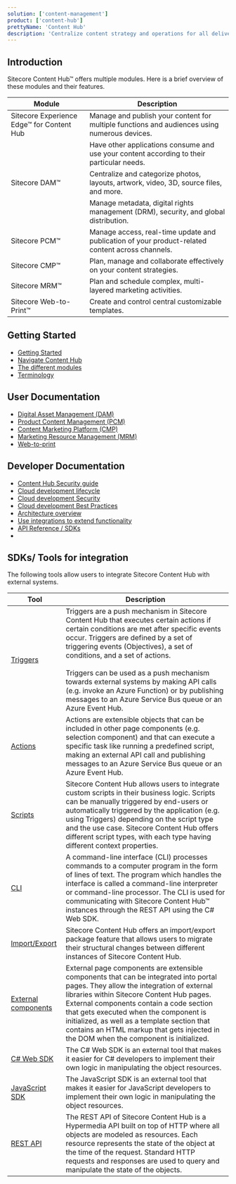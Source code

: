 ```yaml
---
solution: ['content-management']
product: ['content-hub']
prettyName: 'Content Hub'
description: 'Centralize content strategy and operations for all delivery channels'
---
```


## Introduction

Sitecore Content Hub&trade; offers multiple modules. Here is a brief overview of these modules and their features.

|Module|Description|
|---------|---------|
| Sitecore Experience Edge&trade; for Content Hub | Manage and publish your content for multiple functions and audiences using numerous devices.
| | Have other applications consume and use your content according to their particular needs.|
| Sitecore DAM&trade; | Centralize and categorize photos, layouts, artwork, video, 3D, source files, and more.
| | Manage metadata, digital rights management (DRM), security, and global distribution.
| Sitecore PCM&trade; | Manage access, real-time update and publication of your product-related content across channels.
| Sitecore CMP&trade; | Plan, manage and collaborate effectively on your content strategies.
| Sitecore MRM&trade; | Plan and schedule complex, multi-layered marketing activities.
| Sitecore Web-to-Print&trade; | Create and control central customizable templates.

## Getting Started

- [Getting Started](https://docs.stylelabs.com/contenthub/4.0.x/content/user-documentation/get-started/get-started.html)
- [Navigate Content Hub](https://docs.stylelabs.com/content/4.0.x/user-documentation/get-started/content-hub/log-in.html)
- [The different modules](https://docs.stylelabs.com/content/4.0.x/user-documentation/get-started/content-hub/modules.html)
- [Terminology](https://docs.stylelabs.com/content/4.0.x/user-documentation/get-started/content-hub/glossary.html)

## User Documentation

- [Digital Asset Management (DAM)](https://docs.stylelabs.com/contenthub/4.1.x/content/user-documentation/content-user-manual/dam.html)
- [Product Content Management (PCM)](https://docs.stylelabs.com/contenthub/4.1.x/content/user-documentation/pcm/pcm.html)
- [Content Marketing Platform (CMP)](https://docs.stylelabs.com/contenthub/4.1.x/content/user-documentation/cmp/cmp.html)
- [Marketing Resource Management (MRM)](https://docs.stylelabs.com/contenthub/4.1.x/content/user-documentation/marketing-resource-management/introduction.html)
- [Web-to-print](https://docs.stylelabs.com/content/4.0.x/user-documentation/web-to-print/chili-publisher.html)

## Developer Documentation

- [Content Hub Security guide](https://docs.stylelabs.com/contenthub/4.0.x/content/user-documentation/security/security-guide-intro.html)
- [Cloud development lifecycle](https://docs.stylelabs.com/contenthub/4.0.x/content/integrations/development-lifecycle/sdlc-introduction.html)
- [Cloud development Security](https://docs.stylelabs.com/contenthub/4.0.x/content/integrations/security/intro.html)
- [Cloud development Best Practices](https://docs.stylelabs.com/contenthub/4.0.x/content/integrations/best-practices/best-practices.html)
- [Architecture overview](https://docs.stylelabs.com/content/4.0.x/integrations/architecture/index.html)
- [Use integrations to extend functionality](https://docs.stylelabs.com/content/4.0.x/integrations/scripting-api/scripting-api-overview.html)
- [API Reference / SDKs](https://docs.stylelabs.com/content/4.0.x/api-reference/index.html)
- 
## SDKs/ Tools for integration

The following tools allow users to integrate Sitecore Content Hub with external systems.

|Tool|Description|
|---------|---------|
|[Triggers](https://docs.stylelabs.com/contenthub/4.0.x/content/integrations/integration-components/triggers/overview.html)|Triggers are a push mechanism in Sitecore Content Hub that executes certain actions if certain conditions are met after specific events occur. Triggers are defined by a set of triggering events (Objectives), a set of conditions, and a set of actions. <br/> <br/> Triggers can be used as a push mechanism towards external systems by making API calls (e.g. invoke an Azure Function) or by publishing messages to an Azure Service Bus queue or an Azure Event Hub. |
|[Actions](https://docs.stylelabs.com/contenthub/4.0.x/content/integrations/integration-components/actions/overview.html)|Actions are extensible objects that can be included in other page components (e.g. selection component) and that can execute a specific task like running a predefined script, making an external API call and publishing messages to an Azure Service Bus queue or an Azure Event Hub.|
|[Scripts](https://docs.stylelabs.com/contenthub/4.0.x/content/integrations/scripting-api/scripting-api-overview.html)|Sitecore Content Hub allows users to integrate custom scripts in their business logic. Scripts can be manually triggered by end-users or automatically triggered by the application (e.g. using Triggers) depending on the script type and the use case. Sitecore Content Hub offers different script types, with each type having different context properties.|
|[CLI](https://docs.stylelabs.com/contenthub/4.0.x/content/integrations/integration-tools/cli/overview.html)|A command-line interface (CLI) processes commands to a computer program in the form of lines of text. The program which handles the interface is called a command-line interpreter or command-line processor. The CLI is used for communicating with Sitecore Content Hub&trade; instances through the REST API using the C# Web SDK.|
|[Import/Export](https://docs.stylelabs.com/contenthub/4.0.x/content/integrations/integration-tools/import-export-package.html)|Sitecore Content Hub offers an import/export package feature that allows users to migrate their structural changes between different instances of Sitecore Content Hub.|
|[External components](https://docs.stylelabs.com/contenthub/4.0.x/content/integrations/integration-components/external-page-component/overview.html) | External page components are extensible components that can be integrated into portal pages. They allow the integration of external libraries within Sitecore Content Hub pages. External components contain a code section that gets executed when the component is initialized, as well as a template section that contains an HTML markup that gets injected in the DOM when the component is initialized.|
|[C# Web SDK](https://docs.stylelabs.com/contenthub/4.1.x/content/integrations/web-sdk/index.html)|The C# Web SDK is an external tool that makes it easier for C# developers to implement their own logic in manipulating the object resources.|
|[JavaScript SDK](https://docs.stylelabs.com/contenthub/4.0.x/content/integrations/javascript-sdk/index.html)|The JavaScript SDK is an external tool that makes it easier for JavaScript developers to implement their own logic in manipulating the object resources.|
|[REST API](https://docs.stylelabs.com/contenthub/4.0.x/content/integrations/rest-api/about.html)|The REST API of Sitecore Content Hub is a Hypermedia API built on top of HTTP where all objects are modeled as resources. Each resource represents the state of the object at the time of the request. Standard HTTP requests and responses are used to query and manipulate the state of the objects.|

